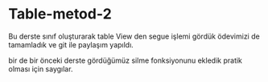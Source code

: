 # Table-metod-2
Bu derste sınıf oluşturarak table View den segue işlemi gördük ödevimizi de tamamladık ve git ile paylaşım yapıldı.

bir de bir önceki derste gördüğümüz silme fonksiyonunu ekledik pratik olması için saygılar.
